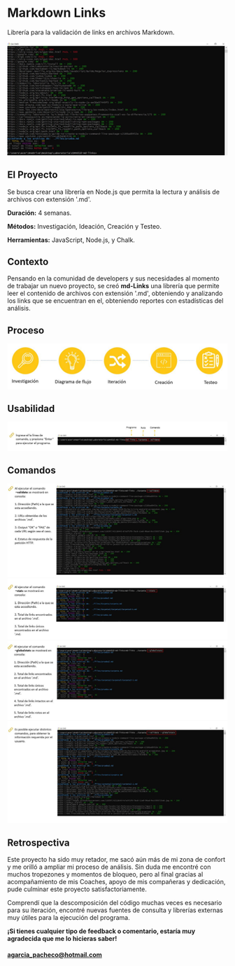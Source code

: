 # Markdown Links
Librería para la validación de links en archivos Markdown.

![](./images/consola.JPG)

## El Proyecto

Se busca crear una librería en Node.js que permita la lectura y análisis de archivos con extensión '.md'.

**Duración:** 4 semanas.

**Métodos:** Investigación, Ideación, Creación y Testeo.

**Herramientas:** JavaScript, Node.js, y Chalk.

## Contexto

Pensando en la comunidad de developers y sus necesidades al momento de trabajar un nuevo proyecto, se creó **md-Links** una librería que permite leer el contenido de archivos con extensión '.md', obteniendo y analizando los links que se encuentran en el, obteniendo reportes con estadísticas del análisis.

## Proceso

![](./images/Flujo.JPG)

## Usabilidad

![](./images/proceso1.JPG)

## Comandos

![](./images/proceso2.JPG)
![](./images/proceso3.JPG)
![](./images/proceso4.JPG)
![](./images/proceso5.JPG)

## Retrospectiva

Este proyecto ha sido muy retador, me sacó aún más de mi zona de confort y me orilló a ampliar mi proceso de análisis. Sin duda me encontré con muchos tropezones y momentos de bloqueo, pero al final gracias al acompañamiento de mis Coaches, apoyo de mis compañeras y dedicación, pude culminar este proyecto satisfactoriamente.

Comprendí que la descomposición del código muchas veces es necesario para su iteración, encontré nuevas fuentes de consulta y librerías externas muy útiles para la ejecución del programa. 

**¡Si tienes cualquier tipo de feedback o comentario, estaría muy agradecida que me lo hicieras saber!**

#### agarcia_pacheco@hotmail.com